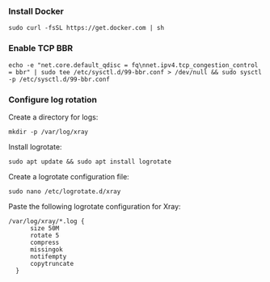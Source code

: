 ### Install Docker
```
sudo curl -fsSL https://get.docker.com | sh
```

### Enable TCP BBR
```
echo -e "net.core.default_qdisc = fq\nnet.ipv4.tcp_congestion_control = bbr" | sudo tee /etc/sysctl.d/99-bbr.conf > /dev/null && sudo sysctl -p /etc/sysctl.d/99-bbr.conf
```

### Configure log rotation
Create a directory for logs:
```
mkdir -p /var/log/xray
```
Install logrotate:
```
sudo apt update && sudo apt install logrotate
```
Create a logrotate configuration file:
```
sudo nano /etc/logrotate.d/xray
```
Paste the following logrotate configuration for Xray:
```
/var/log/xray/*.log {
      size 50M
      rotate 5
      compress
      missingok
      notifempty
      copytruncate
  }
```